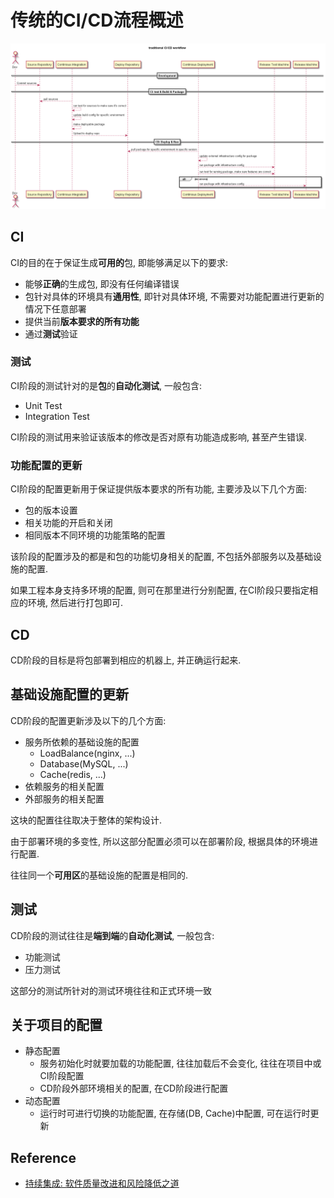 # 传统的CI/CD流程概述

![](./img/traditional_ci_cd/workflow.png)

## CI

CI的目的在于保证生成**可用的**包, 即能够满足以下的要求:

- 能够**正确**的生成包, 即没有任何编译错误
- 包针对具体的环境具有**通用性**, 即针对具体环境, 
不需要对功能配置进行更新的情况下任意部署
- 提供当前**版本要求的所有功能**
- 通过**测试**验证

### 测试

CI阶段的测试针对的是**包**的**自动化测试**, 一般包含:

- Unit Test
- Integration Test

CI阶段的测试用来验证该版本的修改是否对原有功能造成影响, 甚至产生错误.

### 功能配置的更新

CI阶段的配置更新用于保证提供版本要求的所有功能, 主要涉及以下几个方面:

- 包的版本设置
- 相关功能的开启和关闭
- 相同版本不同环境的功能策略的配置

该阶段的配置涉及的都是和包的功能切身相关的配置, 不包括外部服务以及基础设施的配置.

如果工程本身支持多环境的配置, 则可在那里进行分别配置, 
在CI阶段只要指定相应的环境, 然后进行打包即可.

## CD

CD阶段的目标是将包部署到相应的机器上, 并正确运行起来.

## 基础设施配置的更新

CD阶段的配置更新涉及以下的几个方面:

- 服务所依赖的基础设施的配置
    - LoadBalance(nginx, ...)
    - Database(MySQL, ...)
    - Cache(redis, ...)
- 依赖服务的相关配置
- 外部服务的相关配置

这块的配置往往取决于整体的架构设计.

由于部署环境的多变性, 所以这部分配置必须可以在部署阶段, 根据具体的环境进行配置.

往往同一个**可用区**的基础设施的配置是相同的.

## 测试

CD阶段的测试往往是**端到端**的**自动化测试**, 一般包含:

- 功能测试
- 压力测试

这部分的测试所针对的测试环境往往和正式环境一致

## 关于项目的配置

- 静态配置
    - 服务初始化时就要加载的功能配置, 往往加载后不会变化, 
    往往在项目中或CI阶段配置
    - CD阶段外部环境相关的配置, 在CD阶段进行配置
- 动态配置
    - 运行时可进行切换的功能配置, 在存储(DB, Cache)中配置, 可在运行时更新

## Reference

- [持续集成: 软件质量改进和风险降低之道](https://book.douban.com/subject/10769596/)